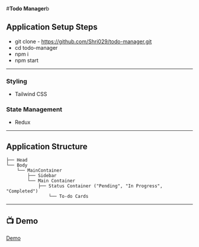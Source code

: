 #**Todo Manager**b

## Application Setup Steps
* git clone - https://github.com/Shri029/todo-manager.git
* cd todo-manager
* npm i  
* npm start  

---

### Styling
- Tailwind CSS

### State Management
- Redux

---

## Application Structure
```
├── Head
└── Body
    └── MainContainer
        ├── Sidebar
        └── Main Container
            ├── Status Container ("Pending", "In Progress", "Completed")
                └── To-do Cards
```

---

## 📺 Demo
[Demo](https://github.com/user-attachments/assets/56d28bae-e2c3-4bdc-9758-57dd799147e2)
